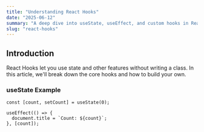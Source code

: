 ```yaml
---
title: "Understanding React Hooks"
date: "2025-06-12"
summary: "A deep dive into useState, useEffect, and custom hooks in React."
slug: "react-hooks"
---
```


## Introduction

React Hooks let you use state and other features without writing a class. In this article, we'll break down the core hooks and how to build your own.

### useState Example

```tsx
const [count, setCount] = useState(0);

useEffect(() => {
  document.title = `Count: ${count}`;
}, [count]);

